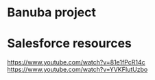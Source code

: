 # Banuba project

# Salesforce resources

https://www.youtube.com/watch?v=81e1fPcR14c
https://www.youtube.com/watch?v=YVKFIutUzbo
